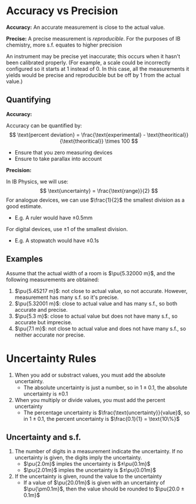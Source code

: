 # Accuracy vs Precision

**Accuracy:** An accurate measurement is close to the actual value.

**Precise:** A precise measurement is _reproducible_. For the purposes of IB chemistry, more s.f. equates to higher precision

An instrument may be precise yet inaccurate; this occurs when it hasn't been calibrated properly. (For example, a scale could be incorrectly configured so it starts at $1$ instead of $0$. In this case, all the measurements it yields would be precise and reproducible but be off by $1$ from the actual value.)

## Quantifying
**Accuracy:**

Accuracy can be quantified by:
$$
\text{percent deviation} = \frac{\text{experimental} - \text{theoritical}}{\text{theoritical}} \times 100
$$
- Ensure that you zero measuring devices
- Ensure to take parallax into account


**Precision:**

In IB Physics, we will use:
$$
\text{uncertainty} = \frac{\text{range}}{2}
$$
For analogue devices, we can use $\frac{1}{2}$ the smallest division as a good estimate.
- E.g. A ruler would have ±0.5mm

For digital devices, use ±1 of the smallest division.
- E.g. A stopwatch would have ±0.1s

## Examples

Assume that the actual width of a room is $\pu{5.32000 m}$, and the following measurements are obtained:

1. $\pu{5.45217 m}$: not close to actual value, so not accurate. However, measurement has many s.f. so it's precise.
2. $\pu{5.32001 m}$: close to actual value and has many s.f., so both accurate and precise.
3. $\pu{5.3 m}$: close to actual value but does not have many s.f., so accurate but imprecise.
5. $\pu{7.1 m}$: not close to actual value and does not have many s.f., so neither accurate nor precise.


# Uncertainty Rules
 1. When you add or substract values, you must add the absolute uncertainty.
	 - The absolute uncertainty is just a number, so in $1 ± 0.1$, the absolute uncertainty is ±0.1 
 2. When you multiply or divide values, you must add the percent uncertainty 
	 - The percentage uncertainty is $\frac{\text{uncertainty}}{value}$, so in $1 ±0.1$, the percent uncertainty is $\frac{0.1}{1} = \text{10\%}$

## Uncertainty and s.f.
 1. The number of digits in a measurement indicate the uncertainty. If no uncertainty is given, the digits imply the uncertainty.
	- $\pu{2.0m}$ imples the uncertainty is $±\pu{0.1m}$
	- $\pu{2.01m}$ imples the uncertainty is $±\pu{0.01m}$
2. If the uncertainty is given, round the value to the uncertainty
	- If a value of $\pu{20.01m}$ is given with an uncertainty of $\pu{\pm0.1m}$, then the value should be rounded to $\pu{20.0 ± 0.1m}$
